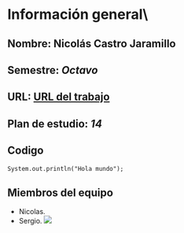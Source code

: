 # Información general\
## Nombre: **Nicolás Castro Jaramillo**
## Semestre: *Octavo*
## 
## URL: [URL del trabajo](https://github.com/cattus09/cvds-lab1.git)
## Plan de estudio: *14*

## Codigo
```
System.out.println("Hola mundo");
```
## Miembros del equipo
- Nicolas.
- Sergio.
 ![](https://static.wikia.nocookie.net/chainsaw-man/images/6/68/Pochita1.png/revision/latest?cb=20220206235931&path-prefix=es)


